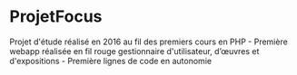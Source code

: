 # ProjetFocus
Projet d'étude réalisé en 2016 au fil des premiers cours en PHP - Première webapp réalisée en fil rouge gestionnaire d'utilisateur, d’œuvres et d'expositions - 
Première lignes de code en autonomie  
